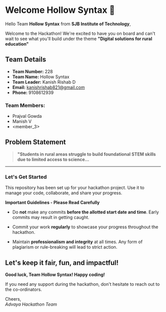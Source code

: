 # Welcome Hollow Syntax 👋

Hello Team **Hollow Syntax** from **SJB Institute of Technology**,

Welcome to the Hackathon! We're excited to have you on board and can't wait to see what you'll build under the theme **"Digital solutions for rural education"** 

## Team Details

- **Team Number:** 228  
- **Team Name:** Hollow Syntax
- **Team Leader:** Kanish Rishab D  
- **Email:** kanishrishab821@gmail.com  
- **Phone:** 9108612939  

### Team Members:
- Prajval Gowda 
- Manish V 
- <member_3> 

## Problem Statement

> **"Students in rural areas struggle to build foundational STEM skills due to limited access to science...**

---

### Let's Get Started 

This repository has been set up for your hackathon project. Use it to manage your code, collaborate, and share your progress.

**Important Guidelines - Please Read Carefully**

- Do **not** make any commits **before the allotted start date and time**. Early commits may result in getting caught.
- Commit your work **regularly** to showcase your progress throughout the hackathon.

- Maintain **professionalism and integrity** at all times. Any form of plagiarism or rule-breaking will lead to strict action.

Let's keep it fair, fun, and impactful! 
---

**Good luck, Team Hollow Syntax! Happy coding!**

If you need any support during the hackathon, don't hesitate to reach out to the co-ordinators.

Cheers,  
_Advaya Hackathon Team_